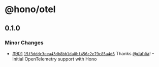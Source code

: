 # @hono/otel

## 0.1.0

### Minor Changes

- [#901](https://github.com/honojs/middleware/pull/901) [`15f3dddc3eea43db8bb1da8bf456c2e79c85a4d6`](https://github.com/honojs/middleware/commit/15f3dddc3eea43db8bb1da8bf456c2e79c85a4d6) Thanks [@dahlia](https://github.com/dahlia)! - Initial OpenTelemetry support with Hono
